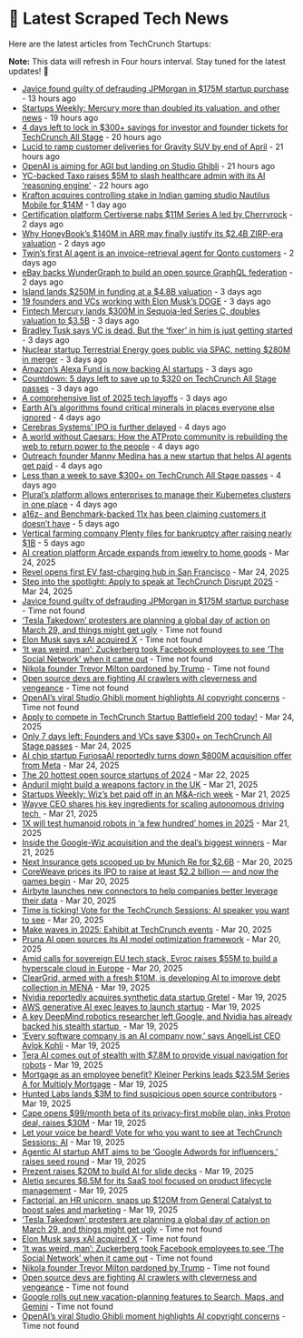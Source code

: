 
# 📰 Latest Scraped Tech News

Here are the latest articles from TechCrunch Startups:

**Note:** This data will refresh in Four hours interval. Stay tuned for the latest updates! 🔄
- [Javice found guilty of defrauding JPMorgan in $175M startup purchase](https://techcrunch.com/2025/03/28/javice-found-guilty-of-defrauding-jpmorgan-in-175m-startup-purchase/) - 13 hours ago
- [Startups Weekly: Mercury more than doubled its valuation, and other news](https://techcrunch.com/2025/03/28/startups-weekly-mercury-more-than-doubled-its-valuation-and-other-news/) - 19 hours ago
- [4 days left to lock in $300+ savings for investor and founder tickets for TechCrunch All Stage](https://techcrunch.com/2025/03/28/4-days-left-to-lock-in-300-savings-for-investor-and-founder-tickets-for-techcrunch-all-stage/) - 20 hours ago
- [Lucid to ramp customer deliveries for Gravity SUV by end of April](https://techcrunch.com/2025/03/28/lucid-to-ramp-customer-deliveries-for-gravity-suv-by-end-of-april/) - 21 hours ago
- [OpenAI is aiming for AGI but landing on Studio Ghibli](https://techcrunch.com/podcast/openai-is-aiming-for-agi-but-landing-on-studio-ghibli/) - 21 hours ago
- [YC-backed Taxo raises $5M to slash healthcare admin with its AI ‘reasoning engine’](https://techcrunch.com/2025/03/28/yc-backed-taxo-raised-5m-to-slash-healthcare-admin-with-its-ai-reasoning-engine/) - 22 hours ago
- [Krafton acquires controlling stake in Indian gaming studio Nautilus Mobile for $14M](https://techcrunch.com/2025/03/27/krafton-acquires-controlling-stake-in-indian-gaming-studio-nautilus-mobile-for-14m/) - 1 day ago
- [Certification platform Certiverse nabs $11M Series A led by Cherryrock](https://techcrunch.com/2025/03/27/certification-platform-certiverse-nabs-11m-series-a-led-by-cherryrock/) - 2 days ago
- [Why HoneyBook’s $140M in ARR may finally justify its $2.4B ZIRP-era valuation](https://techcrunch.com/2025/03/27/why-honeybooks-140m-in-arr-may-finally-justify-its-2-4b-zirp-era-valuation/) - 2 days ago
- [Twin’s first AI agent is an invoice-retrieval agent for Qonto customers](https://techcrunch.com/2025/03/27/twins-first-ai-agent-is-an-invoice-retrieval-agent-for-qonto-customers/) - 2 days ago
- [eBay backs WunderGraph to build an open source GraphQL federation](https://techcrunch.com/2025/03/27/ebay-backs-wundergraph-to-build-an-open-source-graphql-federation/) - 2 days ago
- [Island lands $250M in funding at a $4.8B valuation](https://techcrunch.com/2025/03/26/island-lands-250m-in-funding-at-a-4-8b-valuation/) - 3 days ago
- [19 founders and VCs working with Elon Musk’s DOGE](https://techcrunch.com/2025/03/26/19-founders-and-vcs-working-with-elon-musks-doge/) - 3 days ago
- [Fintech Mercury lands $300M in Sequoia-led Series C, doubles valuation to $3.5B](https://techcrunch.com/2025/03/26/fintech-mercury-lands-300m-in-sequoia-led-series-c-doubles-valuation-to-3-5b/) - 3 days ago
- [Bradley Tusk says VC is dead. But the ‘fixer’ in him is just getting started](https://techcrunch.com/podcast/bradley-tusk-says-vc-is-dead-but-the-fixer-in-him-is-just-getting-started/) - 3 days ago
- [Nuclear startup Terrestrial Energy goes public via SPAC, netting $280M in merger](https://techcrunch.com/2025/03/26/nuclear-startup-terrestrial-energy-goes-public-via-spac-netting-280-million-in-merger/) - 3 days ago
- [Amazon’s Alexa Fund is now backing AI startups](https://techcrunch.com/2025/03/26/amazon-alexa-fund-invests-into-four-new-startups-as-it-plans-to-invest-more-into-ai-solutions/) - 3 days ago
- [Countdown: 5 days left to save up to $320 on TechCrunch All Stage passes](https://techcrunch.com/2025/03/26/countdown-5-days-left-to-save-up-to-320-on-techcrunch-all-stage-passes/) - 3 days ago
- [A comprehensive list of 2025 tech layoffs](https://techcrunch.com/2025/03/26/tech-layoffs-2025-list/) - 3 days ago
- [Earth AI’s algorithms found critical minerals in places everyone else ignored](https://techcrunch.com/2025/03/25/earth-ais-algorithms-found-critical-minerals-in-places-everyone-else-ignored/) - 4 days ago
- [Cerebras Systems’ IPO is further delayed](https://techcrunch.com/2025/03/25/cerebras-systems-ipo-is-further-delayed/) - 4 days ago
- [A world without Caesars: How the ATProto community is rebuilding the web to return power to the people](https://techcrunch.com/2025/03/25/a-world-without-caesars-how-the-atproto-community-is-rebuilding-the-web-to-return-power-to-the-people/) - 4 days ago
- [Outreach founder Manny Medina has a new startup that helps AI agents get paid](https://techcrunch.com/2025/03/25/outreach-founder-manny-medina-has-a-new-startup-that-helps-ai-agents-get-paid/) - 4 days ago
- [Less than a week to save $300+ on TechCrunch All Stage passes](https://techcrunch.com/2025/03/25/less-than-a-week-to-save-300-on-techcrunch-all-stage-passes/) - 4 days ago
- [Plural’s platform allows enterprises to manage their Kubernetes clusters in one place](https://techcrunch.com/2025/03/25/plurals-platform-allows-enterprises-to-manage-their-kubernetes-clusters-in-one-place/) - 4 days ago
- [a16z- and Benchmark-backed 11x has been claiming customers it doesn’t have](https://techcrunch.com/2025/03/24/a16z-and-benchmark-backed-11x-has-been-claiming-customers-it-doesnt-have/) - 5 days ago
- [Vertical farming company Plenty files for bankruptcy after raising nearly $1B](https://techcrunch.com/2025/03/24/vertical-farming-company-plenty-files-for-bankruptcy-after-raising-nearly-1b/) - 5 days ago
- [AI creation platform Arcade expands from jewelry to home goods](https://techcrunch.com/2025/03/24/ai-creation-platform-arcade-expands-from-jewelry-to-home-goods/) - Mar 24, 2025
- [Revel opens first EV fast-charging hub in San Francisco](https://techcrunch.com/2025/03/24/revel-opens-first-ev-fast-charging-hub-in-san-francisco/) - Mar 24, 2025
- [Step into the spotlight: Apply to speak at TechCrunch Disrupt 2025](https://techcrunch.com/2025/03/24/step-into-the-spotlight-apply-to-speak-at-techcrunch-disrupt-2025/) - Mar 24, 2025
- [Javice found guilty of defrauding JPMorgan in $175M startup purchase](https://techcrunch.com/2025/03/28/javice-found-guilty-of-defrauding-jpmorgan-in-175m-startup-purchase/) - Time not found
- [‘Tesla Takedown’ protesters are planning a global day of action on March 29, and things might get ugly](https://techcrunch.com/2025/03/28/tesla-takedown-protesters-are-planning-a-global-day-of-action-on-march-29-and-things-might-get-ugly/) - Time not found
- [Elon Musk says xAI acquired X](https://techcrunch.com/2025/03/28/elon-musk-says-xai-acquired-x/) - Time not found
- [‘It was weird, man’: Zuckerberg took Facebook employees to see ‘The Social Network’ when it came out](https://techcrunch.com/2025/03/28/it-was-weird-man-zuckerberg-took-facebook-employees-to-see-the-social-network-when-it-came-out/) - Time not found
- [Nikola founder Trevor Milton pardoned by Trump](https://techcrunch.com/2025/03/28/nikola-founder-trevor-milton-pardoned-by-trump/) - Time not found
- [Open source devs are fighting AI crawlers with cleverness and vengeance](https://techcrunch.com/2025/03/27/open-source-devs-are-fighting-ai-crawlers-with-cleverness-and-vengeance/) - Time not found
- [OpenAI’s viral Studio Ghibli moment highlights AI copyright concerns](https://techcrunch.com/2025/03/26/openais-viral-studio-ghibli-moment-highlights-ai-copyright-concerns/) - Time not found
- [Apply to compete in TechCrunch Startup Battlefield 200 today!](https://techcrunch.com/2025/03/24/apply-to-compete-in-techcrunch-startup-battlefield-200-today/) - Mar 24, 2025
- [Only 7 days left: Founders and VCs save $300+ on TechCrunch All Stage passes](https://techcrunch.com/2025/03/24/only-7-days-left-founders-and-vcs-save-300-on-techcrunch-all-stage-passes/) - Mar 24, 2025
- [AI chip startup FuriosaAI reportedly turns down $800M acquisition offer from Meta](https://techcrunch.com/2025/03/24/ai-chip-startup-furiosaai-reportedly-turns-down-800m-acquisition-offer-from-meta/) - Mar 24, 2025
- [The 20 hottest open source startups of 2024](https://techcrunch.com/2025/03/22/the-20-hottest-open-source-startups-of-2024/) - Mar 22, 2025
- [Anduril might build a weapons factory in the UK](https://techcrunch.com/2025/03/21/anduril-might-build-a-weapons-factory-in-the-uk/) - Mar 21, 2025
- [Startups Weekly: Wiz’s bet paid off in an M&A-rich week](https://techcrunch.com/2025/03/21/startups-weekly-wizs-bet-paid-off-in-an-ma-rich-week/) - Mar 21, 2025
- [Wayve CEO shares his key ingredients for scaling autonomous driving tech ](https://techcrunch.com/2025/03/21/wayve-ceo-shares-his-key-ingredients-for-scaling-autonomous-driving-tech/) - Mar 21, 2025
- [1X will test humanoid robots in ‘a few hundred’ homes in 2025](https://techcrunch.com/2025/03/21/1x-will-test-humanoid-robots-in-a-few-hundred-homes-in-2025/) - Mar 21, 2025
- [Inside the Google-Wiz acquisition and the deal’s biggest winners](https://techcrunch.com/podcast/inside-the-google-wiz-acquisition-and-the-deals-biggest-winners/) - Mar 21, 2025
- [Next Insurance gets scooped up by Munich Re for $2.6B](https://techcrunch.com/2025/03/20/next-insurance-gets-scooped-up-by-munich-re-for-2-6b/) - Mar 20, 2025
- [CoreWeave prices its IPO to raise at least $2.2 billion — and now the games begin](https://techcrunch.com/2025/03/20/coreweave-prices-its-ipo-to-raise-at-least-2-2-billion-and-now-the-games-begin/) - Mar 20, 2025
- [Airbyte launches new connectors to help companies better leverage their data](https://techcrunch.com/2025/03/20/airbyte-launches-new-connectors-to-help-companies-better-leverage-their-data/) - Mar 20, 2025
- [Time is ticking! Vote for the TechCrunch Sessions: AI speaker you want to see](https://techcrunch.com/2025/03/20/time-is-ticking-vote-for-the-techcrunch-sessions-ai-speaker-you-want-to-see/) - Mar 20, 2025
- [Make waves in 2025: Exhibit at TechCrunch events](https://techcrunch.com/2025/03/20/make-waves-in-2025-exhibit-at-techcrunch-events/) - Mar 20, 2025
- [Pruna AI open sources its AI model optimization framework](https://techcrunch.com/2025/03/20/pruna-ai-open-sources-its-ai-model-optimization-framework/) - Mar 20, 2025
- [Amid calls for sovereign EU tech stack, Evroc raises $55M to build a hyperscale cloud in Europe](https://techcrunch.com/2025/03/20/amid-calls-for-sovereign-eu-tech-stack-evroc-raises-55m-to-build-a-hyperscale-cloud-in-europe/) - Mar 20, 2025
- [ClearGrid, armed with a fresh $10M, is developing AI to improve debt collection in MENA](https://techcrunch.com/2025/03/19/cleargrid-armed-with-10m-uses-ai-to-fix-debt-collection-in-mena/) - Mar 19, 2025
- [Nvidia reportedly acquires synthetic data startup Gretel](https://techcrunch.com/2025/03/19/nvidia-reportedly-acquires-synthetic-data-startup-gretel/) - Mar 19, 2025
- [AWS generative AI exec leaves to launch startup](https://techcrunch.com/2025/03/19/aws-generative-ai-exec-leaves-to-launch-startup/) - Mar 19, 2025
- [A key DeepMind robotics researcher left Google, and Nvidia has already backed his stealth startup ](https://techcrunch.com/2025/03/19/a-key-deepmind-robotics-researcher-left-google-and-nvidia-has-already-backed-his-stealth-startup/) - Mar 19, 2025
- [‘Every software company is an AI company now,’ says AngelList CEO Avlok Kohli](https://techcrunch.com/podcast/every-software-company-is-an-ai-company-now-says-angellist-ceo-avlok-kohli/) - Mar 19, 2025
- [Tera AI comes out of stealth with $7.8M to provide visual navigation for robots](https://techcrunch.com/2025/03/19/teraai-comes-out-of-stealth-with-7-8m-to-provide-visual-navigation-for-robots/) - Mar 19, 2025
- [Mortgage as an employee benefit? Kleiner Perkins leads $23.5M Series A for Multiply Mortgage](https://techcrunch.com/2025/03/19/mortgage-as-an-employee-benefit-kleiner-perkins-leads-23-5m-series-a-for-multiply-mortgage/) - Mar 19, 2025
- [Hunted Labs lands $3M to find suspicious open source contributors](https://techcrunch.com/2025/03/19/hunted-labs-lands-3m-to-find-suspicious-open-source-contributors/) - Mar 19, 2025
- [Cape opens $99/month beta of its privacy-first mobile plan, inks Proton deal, raises $30M](https://techcrunch.com/2025/03/19/cape-opens-99-month-beta-of-its-privacy-first-mobile-plan-inks-proton-deal-raises-30m/) - Mar 19, 2025
- [Let your voice be heard! Vote for who you want to see at TechCrunch Sessions: AI](https://techcrunch.com/2025/03/19/let-your-voice-be-heard-vote-for-who-you-want-to-see-at-techcrunch-sessions-ai/) - Mar 19, 2025
- [Agentic AI startup AMT aims to be ‘Google Adwords for influencers,’ raises seed round](https://techcrunch.com/2025/03/19/agentic-ai-startup-amt-aims-to-be-google-adwords-for-influencers-raises-seed-round/) - Mar 19, 2025
- [Prezent raises $20M to build AI for slide decks](https://techcrunch.com/2025/03/19/prezent-raises-20m-to-build-ai-for-slide-decks/) - Mar 19, 2025
- [Aletiq secures $6.5M for its SaaS tool focused on product lifecycle management](https://techcrunch.com/2025/03/19/aletiq-secures-65m-for-its-saas-tool-focused-on-product-lifecycle-management/) - Mar 19, 2025
- [Factorial, an HR unicorn, snaps up $120M from General Catalyst to boost sales and marketing](https://techcrunch.com/2025/03/19/factorial-snaps-up-120m-from-general-catalyst-to-boost-its-hr-sales-and-marketing/) - Mar 19, 2025
- [‘Tesla Takedown’ protesters are planning a global day of action on March 29, and things might get ugly](https://techcrunch.com/2025/03/28/tesla-takedown-protesters-are-planning-a-global-day-of-action-on-march-29-and-things-might-get-ugly/) - Time not found
- [Elon Musk says xAI acquired X](https://techcrunch.com/2025/03/28/elon-musk-says-xai-acquired-x/) - Time not found
- [‘It was weird, man’: Zuckerberg took Facebook employees to see ‘The Social Network’ when it came out](https://techcrunch.com/2025/03/28/it-was-weird-man-zuckerberg-took-facebook-employees-to-see-the-social-network-when-it-came-out/) - Time not found
- [Nikola founder Trevor Milton pardoned by Trump](https://techcrunch.com/2025/03/28/nikola-founder-trevor-milton-pardoned-by-trump/) - Time not found
- [Open source devs are fighting AI crawlers with cleverness and vengeance](https://techcrunch.com/2025/03/27/open-source-devs-are-fighting-ai-crawlers-with-cleverness-and-vengeance/) - Time not found
- [Google rolls out new vacation-planning features to Search, Maps, and Gemini](https://techcrunch.com/2025/03/27/google-rolls-out-new-vacation-planning-features-to-search-maps-and-gemini/) - Time not found
- [OpenAI’s viral Studio Ghibli moment highlights AI copyright concerns](https://techcrunch.com/2025/03/26/openais-viral-studio-ghibli-moment-highlights-ai-copyright-concerns/) - Time not found